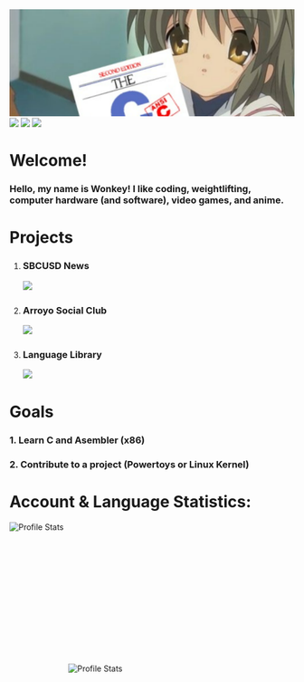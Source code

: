 <img src="./background/cover.png">
<div>
<img src="https://img.shields.io/badge/English-A%2B-blue"> <!-- 1rst language -->
<img src="https://img.shields.io/badge/Spanish-C%2B-yellow"> <!-- For relatives and parents (2nd) -->
<img src="https://img.shields.io/badge/French-D---red"> <!-- Eva smh -->
</div>
<!-- I tought it was a cute background lol. Plus I love Clannad. -->

<!-- Credits:
    header.png -> https://github.com/cat-milk/Anime-Girls-Holding-Programming-Books/blob/master/C/Fuko_Ibuki_Holding_Up_C.jpg
-->

# Welcome!
<h3>Hello, my name is Wonkey! I like coding, weightlifting, computer hardware (and software), video games, and anime.
<!-- Some  anime's however. My favourites are Envagelion, Clannad, Toradora!, Darling in the FranXX, etc. -->

# Projects
1. <h3>SBCUSD News</h3><img src="https://img.shields.io/badge/Development-Pre--Canidate-blue">
2. <h3>Arroyo Social Club</h3><img src="https://img.shields.io/badge/Development-Not%20Begun-red">
3. <h3>Language Library</h3><img src="https://img.shields.io/badge/Development-Pre--Milestone%201-yellow">

# Goals
<h3>1. Learn C and Asembler (x86)</h3>
<h3>2. Contribute to a project (Powertoys or Linux Kernel)</h3>
    
# Account & Language Statistics:
<img align="left" src="https://github-readme-stats.vercel.app/api?username=AWonkeyTortila&show_icons=true&theme=tokyonight" alt="Profile Stats" width=400px height=250px/>
<img align="right" src="https://github-readme-stats.vercel.app/api/top-langs/?username=AWonkeyTortila&layout=compact&theme=tokyonight" alt="Profile Stats" width=400px height=250px/>
    
<!-- Wonkey -->
